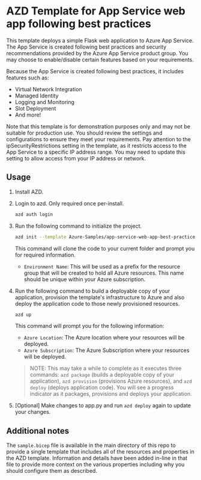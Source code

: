 # AZD Template for App Service web app following best practices

This template deploys a simple Flask web application to Azure App Service. The App Service is created following best practices and security recommendations provided by the Azure App Service product group. You may choose to enable/disable certain features based on your requirements.

Because the App Service is created following best practices, it includes features such as:

- Virtual Network Integration
- Managed Identity
- Logging and Monitoring
- Slot Deployment
- And more!

Note that this template is for demonstration purposes only and may not be suitable for production use. You should review the settings and configurations to ensure they meet your requirements. Pay attention to the ipSecurityRestrictions setting in the template, as it restricts access to the App Service to a specific IP address range. You may need to update this setting to allow access from your IP address or network.

## Usage

1. Install AZD.
1. Login to azd. Only required once per-install.

    ```bash
    azd auth login
    ```

1. Run the following command to initialize the project.

    ```bash
    azd init --template Azure-Samples/app-service-web-app-best-practice
    ```

    This command will clone the code to your current folder and prompt you for required information.
    - `Environment Name`: This will be used as a prefix for the resource group that will be created to hold all Azure resources. This name should be unique within your Azure subscription.
1. Run the following command to build a deployable copy of your application, provision the template's infrastructure to Azure and also deploy the application code to those newly provisioned resources.

    ```bash
    azd up
    ```

    This command will prompt you for the following information:
    - `Azure Location`: The Azure location where your resources will be deployed.
    - `Azure Subscription`: The Azure Subscription where your resources will be deployed.
    > NOTE: This may take a while to complete as it executes three commands: `azd package` (builds a deployable copy of your application), `azd provision` (provisions Azure resources), and `azd deploy` (deploys application code). You will see a progress indicator as it packages, provisions and deploys your application.
1. [Optional] Make changes to app.py and run `azd deploy` again to update your changes.

## Additional notes

The `sample.bicep` file is available in the main directory of this repo to provide a single template that includes all of the resources and properties in the AZD template. Information and details have been added in-line in that file to provide more context on the various properties including why you should configure them as described.